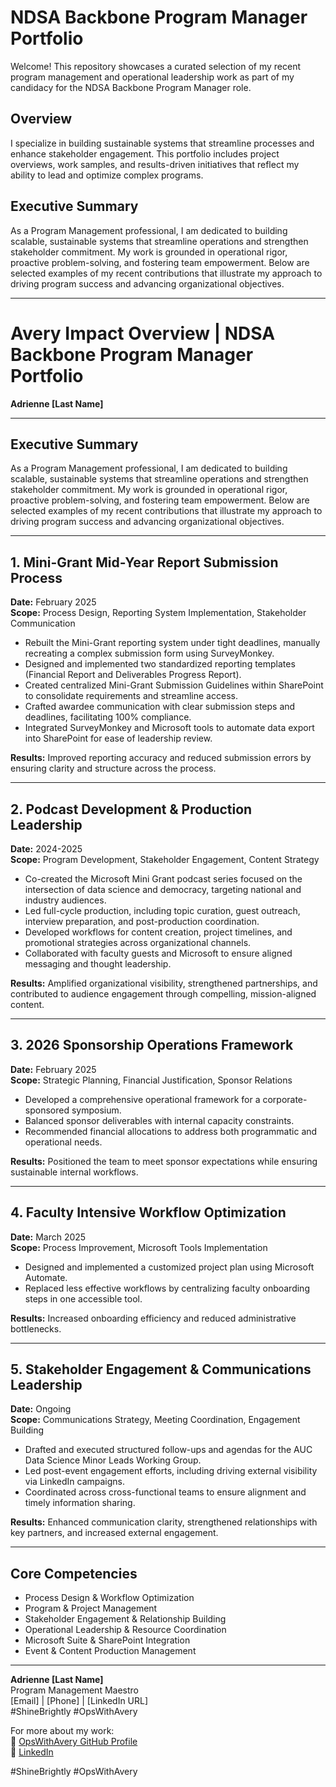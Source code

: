 # NDSA Backbone Program Manager Portfolio

Welcome! This repository showcases a curated selection of my recent program management and operational leadership work as part of my candidacy for the NDSA Backbone Program Manager role.

## Overview

I specialize in building sustainable systems that streamline processes and enhance stakeholder engagement. This portfolio includes project overviews, work samples, and results-driven initiatives that reflect my ability to lead and optimize complex programs.

## Executive Summary

As a Program Management professional, I am dedicated to building scalable, sustainable systems that streamline operations and strengthen stakeholder commitment. My work is grounded in operational rigor, proactive problem-solving, and fostering team empowerment. Below are selected examples of my recent contributions that illustrate my approach to driving program success and advancing organizational objectives.

---

# Avery Impact Overview | NDSA Backbone Program Manager Portfolio

**Adrienne [Last Name]**

---

## Executive Summary

As a Program Management professional, I am dedicated to building scalable, sustainable systems that streamline operations and strengthen stakeholder commitment. My work is grounded in operational rigor, proactive problem-solving, and fostering team empowerment. Below are selected examples of my recent contributions that illustrate my approach to driving program success and advancing organizational objectives.

---

## 1. Mini-Grant Mid-Year Report Submission Process
**Date:** February 2025  
**Scope:** Process Design, Reporting System Implementation, Stakeholder Communication

- Rebuilt the Mini-Grant reporting system under tight deadlines, manually recreating a complex submission form using SurveyMonkey.
- Designed and implemented two standardized reporting templates (Financial Report and Deliverables Progress Report).
- Created centralized Mini-Grant Submission Guidelines within SharePoint to consolidate requirements and streamline access.
- Crafted awardee communication with clear submission steps and deadlines, facilitating 100% compliance.
- Integrated SurveyMonkey and Microsoft tools to automate data export into SharePoint for ease of leadership review.

**Results:** Improved reporting accuracy and reduced submission errors by ensuring clarity and structure across the process.

---

## 2. Podcast Development & Production Leadership
**Date:** 2024-2025  
**Scope:** Program Development, Stakeholder Engagement, Content Strategy

- Co-created the Microsoft Mini Grant podcast series focused on the intersection of data science and democracy, targeting national and industry audiences.
- Led full-cycle production, including topic curation, guest outreach, interview preparation, and post-production coordination.
- Developed workflows for content creation, project timelines, and promotional strategies across organizational channels.
- Collaborated with faculty guests and Microsoft to ensure aligned messaging and thought leadership.

**Results:** Amplified organizational visibility, strengthened partnerships, and contributed to audience engagement through compelling, mission-aligned content.

---

## 3. 2026 Sponsorship Operations Framework
**Date:** February 2025  
**Scope:** Strategic Planning, Financial Justification, Sponsor Relations

- Developed a comprehensive operational framework for a corporate-sponsored symposium.
- Balanced sponsor deliverables with internal capacity constraints.
- Recommended financial allocations to address both programmatic and operational needs.

**Results:** Positioned the team to meet sponsor expectations while ensuring sustainable internal workflows.

---

## 4. Faculty Intensive Workflow Optimization
**Date:** March 2025  
**Scope:** Process Improvement, Microsoft Tools Implementation

- Designed and implemented a customized project plan using Microsoft Automate.
- Replaced less effective workflows by centralizing faculty onboarding steps in one accessible tool.

**Results:** Increased onboarding efficiency and reduced administrative bottlenecks.

---

## 5. Stakeholder Engagement & Communications Leadership
**Date:** Ongoing  
**Scope:** Communications Strategy, Meeting Coordination, Engagement Building

- Drafted and executed structured follow-ups and agendas for the AUC Data Science Minor Leads Working Group.
- Led post-event engagement efforts, including driving external visibility via LinkedIn campaigns.
- Coordinated across cross-functional teams to ensure alignment and timely information sharing.

**Results:** Enhanced communication clarity, strengthened relationships with key partners, and increased external engagement.

---

## Core Competencies

- Process Design & Workflow Optimization  
- Program & Project Management  
- Stakeholder Engagement & Relationship Building  
- Operational Leadership & Resource Coordination  
- Microsoft Suite & SharePoint Integration  
- Event & Content Production Management

---

**Adrienne [Last Name]**  
Program Management Maestro  
[Email] | [Phone] | [LinkedIn URL]  
#ShineBrightly #OpsWithAvery

For more about my work:  
🔗 [OpsWithAvery GitHub Profile](https://github.com/OpsWithAvery)  
🔗 [LinkedIn](https://www.linkedin.com/in/adrienneavery/)

#ShineBrightly #OpsWithAvery
